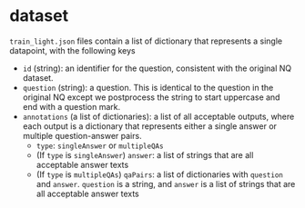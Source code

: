 # dataset


`train_light.json` files contain a list of dictionary that represents a single datapoint, with the following keys

- `id` (string): an identifier for the question, consistent with the original NQ dataset.
- `question` (string): a question. This is identical to the question in the original NQ except we postprocess the string to start uppercase and end with a question mark.
- `annotations` (a list of dictionaries): a list of all acceptable outputs, where each output is a dictionary that represents either a single answer or multiple question-answer pairs.
    - `type`: `singleAnswer` or `multipleQAs`
    - (If `type` is `singleAnswer`) `answer`: a list of strings that are all acceptable answer texts
    - (If `type` is `multipleQAs`) `qaPairs`: a list of dictionaries with `question` and `answer`. `question` is a string, and `answer` is a list of strings that are all acceptable answer texts


